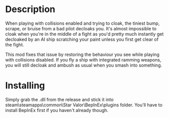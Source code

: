 # Description
When playing with collisions enabled and trying to cloak, the tiniest bump, scrape, or bruise from a bad pilot decloaks you.
It's almost impossible to cloak when you're in the middle of a fight as you'd pretty much instantly get decloaked by an AI ship scratching your paint unless you first get clear of the fight. 

This mod fixes that issue by restoring the behaviour you see while playing with collisions disabled.
If you fly a ship with integrated ramming weapons, you will still decloak and ambush as usual when you smash into something.

# Installing
Simply grab the .dll from the release and stick it into steam\steamapps\common\Star Valor\BepInEx\plugins folder. 
You'll have to install BepInEx first if you haven't already though.
